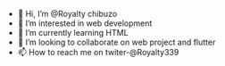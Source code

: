 - 👋 Hi, I’m @Royalty chibuzo
- 👀 I’m interested in web development
- 🌱 I’m currently learning HTML
- 💞️ I’m looking to collaborate on web project and flutter
- 📫 How to reach me on twiter-@Royalty339

<!---
Royalty6587/Royalty6587 is a ✨ special ✨ repository because its `README.md` (this file) appears on your GitHub profile.
You can click the Preview link to take a look at your changes.
--->
